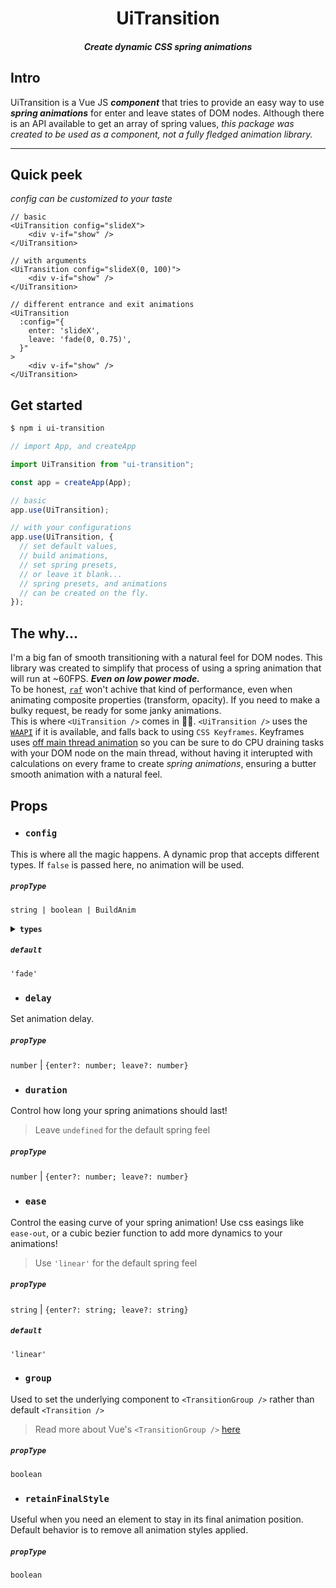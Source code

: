 <div align="center">
  
# UiTransition
  
#### *Create dynamic CSS spring animations*
  
</div>

## Intro

UiTransition is a Vue JS **_component_** that tries to provide an easy way to use **_spring animations_** for enter and leave states of DOM nodes. Although there is an API available to get an array of spring values, _this package was created to be used as a component, not a fully fledged animation library._

<hr/>

## Quick peek

_config can be customized to your taste_

```vue
// basic
<UiTransition config="slideX">
    <div v-if="show" />
</UiTransition>

// with arguments
<UiTransition config="slideX(0, 100)">
    <div v-if="show" />
</UiTransition>

// different entrance and exit animations
<UiTransition
  :config="{
    enter: 'slideX',
    leave: 'fade(0, 0.75)',
  }"
>
    <div v-if="show" />
</UiTransition>
```

## Get started

```bash
$ npm i ui-transition
```

```ts
// import App, and createApp

import UiTransition from "ui-transition";

const app = createApp(App);

// basic
app.use(UiTransition);

// with your configurations
app.use(UiTransition, {
  // set default values,
  // build animations,
  // set spring presets,
  // or leave it blank...
  // spring presets, and animations
  // can be created on the fly.
});
```

## The why...

I'm a big fan of smooth transitioning with a natural feel for DOM nodes. This library was created to simplify that process of using a spring animation that will run at ~60FPS. **_Even on low power mode._**
<br>
To be honest, [`raf`](https://developer.mozilla.org/en-US/docs/Web/API/window/requestAnimationFrame) won't achive that kind of performance, even when animating composite properties (transform, opacity). If you need to make a bulky request, be ready for some janky animations.
<br>
This is where `<UiTransition />` comes in 👨‍🏫. `<UiTransition />` uses the [`WAAPI`](https://developer.mozilla.org/en-US/docs/Web/API/Web_Animations_API) if it is available, and falls back to using `CSS Keyframes`. Keyframes uses [off main thread animation](https://developer.mozilla.org/en-US/docs/Web/Performance/CSS_JavaScript_animation_performance#off_main_thread_animation) so you can be sure to do CPU draining tasks with your DOM node on the main thread, without having it interupted with calculations on every frame to create _spring animations_, ensuring a butter smooth animation with a natural feel.

## Props

- ### `config`

This is where all the magic happens. A dynamic prop that accepts different types. If `false` is passed here, no animation will be used.

##### `propType`

`string | boolean | BuildAnim`

<details>
<summary>
  <strong>
    <code>types</code>
  </strong>
</summary>

<div>

Custom types assosiated with the `config` prop. The `BuildAnim` type above is explained below.

```ts
// This is the BuildAnim type
interface BuildAnim extends Anim {
  enter?: Anim;
  leave?: Anim;
}

interface Anim {
  frame: Frame;
  extends?: string;
  duration?: DurationAndDelay;
  delay?: DurationAndDelay;
  ease?: Ease;
  spring?: Spring;
}

type Frame = (step: Step, phase: AnimPhase) => DynamicObject<string | number>;

type Step = (
  from: number | number[],
  to: number | number[]
) => number | number[];

type AnimPhase = "enter" | "leave";

interface DynamicObject<T> {
  [key: string]: T;
}

type DurationAndDelay = number | AnimPhaseObject<number> | undefined;

type AnimPhaseObject<T> = {
  [key in AnimPhase]?: T;
};

type Ease = string | AnimPhaseObject<string>;

type Spring = string | AnimPhaseObject<SpringRoot>;

type SpringRoot = string | SpringObject;

type SpringObject = {
  tension?: number;
  friction?: number;
  mass?: number;
  precision?: number;
  velocity?: number;
  stopAttempt?: number;
};
```

</div>
</details>

##### `default`

`'fade'`

<!-- TODO: spring -->

- ### `delay`

Set animation delay.

##### `propType`

`number` | `{enter?: number; leave?: number}`

- ### `duration`

Control how long your spring animations should last!

> Leave `undefined` for the default spring feel

##### `propType`

`number` | `{enter?: number; leave?: number}`

- ### `ease`

Control the easing curve of your spring animation! Use css easings like `ease-out`, or a cubic bezier function to add more dynamics to your animations!

> Use `'linear'` for the default spring feel

##### `propType`

`string` | `{enter?: string; leave?: string}`

##### `default`

`'linear'`

- ### `group`

Used to set the underlying component to `<TransitionGroup />` rather than default `<Transition />`

> Read more about Vue's `<TransitionGroup />` [here](https://vuejs.org/api/built-in-components.html#transitiongroup)

##### `propType`

`boolean`

- ### `retainFinalStyle`

Useful when you need an element to stay in its final animation position. Default behavior is to remove all animation styles applied.

##### `propType`

`boolean`
